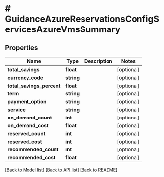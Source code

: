 # # GuidanceAzureReservationsConfigServicesAzureVmsSummary

## Properties

Name | Type | Description | Notes
------------ | ------------- | ------------- | -------------
**total_savings** | **float** |  | [optional]
**currency_code** | **string** |  | [optional]
**total_savings_percent** | **float** |  | [optional]
**term** | **string** |  | [optional]
**payment_option** | **string** |  | [optional]
**service** | **string** |  | [optional]
**on_demand_count** | **int** |  | [optional]
**on_demand_cost** | **float** |  | [optional]
**reserved_count** | **int** |  | [optional]
**reserved_cost** | **int** |  | [optional]
**recommended_count** | **int** |  | [optional]
**recommended_cost** | **float** |  | [optional]

[[Back to Model list]](../../README.md#models) [[Back to API list]](../../README.md#endpoints) [[Back to README]](../../README.md)

